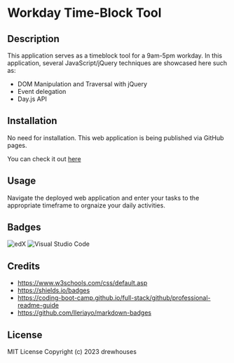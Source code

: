# Workday Time-Block Tool

## Description

This application serves as a timeblock tool for a 9am-5pm workday.
In this application, several JavaScript/jQuery techniques are showcased here such as:

- DOM Manipulation and Traversal with jQuery
- Event delegation
- Day.js API

## Installation

No need for installation. This web application is being published via GitHub pages.

You can check it out [here](drewhouses.github.io/m5-workday-scheduler)

## Usage

Navigate the deployed web application and enter your tasks to the appropriate timeframe to orgnaize your daily activities.

## Badges

![edX](https://img.shields.io/badge/edX-%2302262B.svg?style=for-the-badge&logo=edX&logoColor=white)
![Visual Studio Code](https://img.shields.io/badge/Visual%20Studio%20Code-0078d7.svg?style=for-the-badge&logo=visual-studio-code&logoColor=white)

## Credits

- https://www.w3schools.com/css/default.asp
- https://shields.io/badges
- https://coding-boot-camp.github.io/full-stack/github/professional-readme-guide
- https://github.com/Ileriayo/markdown-badges

## License

MIT License
Copyright (c) 2023 drewhouses

